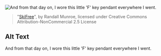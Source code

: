 ![And from that day on, I wore this little 'F' key pendant everywhere I went.](https://imgs.xkcd.com/comics/skifree.png)
> "[SkiFree](https://xkcd.com/667/)", by Randall Munroe, licensed under Creative Commons Attribution-NonCommercial 2.5 License

## Alt Text
And from that day on, I wore this little 'F' key pendant everywhere I went.
